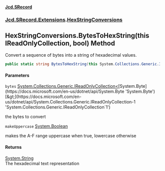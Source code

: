 #### [Jcd.SRecord](index.md 'index')
### [Jcd.SRecord.Extensions](Jcd.SRecord.Extensions.md 'Jcd.SRecord.Extensions').[HexStringConversions](Jcd.SRecord.Extensions.HexStringConversions.md 'Jcd.SRecord.Extensions.HexStringConversions')

## HexStringConversions.BytesToHexString(this IReadOnlyCollection<byte>, bool) Method

Convert a sequence of bytes into a string of hexadecimal values.

```csharp
public static string BytesToHexString(this System.Collections.Generic.IReadOnlyCollection<byte> bytes, bool makeUppercase=true);
```
#### Parameters

<a name='Jcd.SRecord.Extensions.HexStringConversions.BytesToHexString(thisSystem.Collections.Generic.IReadOnlyCollection_byte_,bool).bytes'></a>

`bytes` [System.Collections.Generic.IReadOnlyCollection&lt;](https://docs.microsoft.com/en-us/dotnet/api/System.Collections.Generic.IReadOnlyCollection-1 'System.Collections.Generic.IReadOnlyCollection`1')[System.Byte](https://docs.microsoft.com/en-us/dotnet/api/System.Byte 'System.Byte')[&gt;](https://docs.microsoft.com/en-us/dotnet/api/System.Collections.Generic.IReadOnlyCollection-1 'System.Collections.Generic.IReadOnlyCollection`1')

the bytes to convert

<a name='Jcd.SRecord.Extensions.HexStringConversions.BytesToHexString(thisSystem.Collections.Generic.IReadOnlyCollection_byte_,bool).makeUppercase'></a>

`makeUppercase` [System.Boolean](https://docs.microsoft.com/en-us/dotnet/api/System.Boolean 'System.Boolean')

makes the A-F range uppercase when true, lowercase otherwise

#### Returns
[System.String](https://docs.microsoft.com/en-us/dotnet/api/System.String 'System.String')  
The hexadecimal text representation